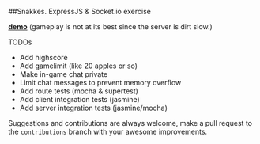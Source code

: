 ##Snakkes.
ExpressJS & Socket.io exercise

**[demo](https://desolate-plains-6714.herokuapp.com)**
(gameplay is not at its best since the server is dirt slow.)

TODOs
* Add highscore
* Add gamelimit (like 20 apples or so)
* Make in-game chat private
* Limit chat messages to prevent memory overflow
* Add route tests (mocha & supertest)
* Add client integration tests (jasmine)
* Add server integration tests (jasmine/mocha)

Suggestions and contributions are always welcome, make a pull request to the `contributions` branch with your awesome improvements.
